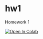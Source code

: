 # hw1
Homework 1

<a target="_blank" href="https://colab.research.google.com/github/ucsd-cse151a-ss124/hw1">
  <img src="https://colab.research.google.com/assets/colab-badge.svg" alt="Open In Colab"/>
</a>
